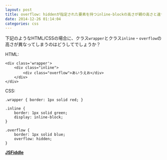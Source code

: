 ```yaml
---
layout: post
title: overflow: hiddenが指定された要素を持つinline-blockの高さが親の高さと違う理由
date: 2014-12-26 01:14:04
categories: css
---
```

<p>下記のようなHTML/CSSの場合に、クラス<code>wrapper</code>とクラス<code>inline</code>・<code>overflow</code>の高さが異なってしまうのはどうしてでしょうか？ </p>

<p>HTML:</p>

<pre><code>&lt;div class='wrapper'&gt;
    &lt;div class="inline"&gt;
        &lt;div class="overflow"&gt;あいうえお&lt;/div&gt;
    &lt;/div&gt;
&lt;/div&gt;
</code></pre>

<p>CSS:</p>

<pre><code>.wrapper { border: 1px solid red; }

.inline {
    border: 1px solid green;
    display: inline-block;
}

.overflow {
    border: 1px solid blue;
    overflow: hidden;
}
</code></pre>

<p><a href="http://jsfiddle.net/uwy4djwj/" rel="nofollow"><strong>JSFiddle</strong></a></p>
